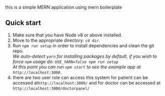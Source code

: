 this is a simple MERN application using mern boilerplate

## Quick start

1.  Make sure that you have Node v8 or above installed.
2.  Move to the appropriate directory: `cd dir`.<br />
3.  Run `npm run setup` in order to install dependencies and clean the git repo.<br />
    _We auto-detect `yarn` for installing packages by default, if you wish to force `npm` usage do: `USE_YARN=false npm run setup`_<br />
    _At this point you can run `npm start` to see the example app at `http://localhost:3000`._
4. there are two user role can access this system for patient can be accessed at`http://localhost:3000/` and for doctor can be accessed at `http://localhost:3000/doctorpanel/`
